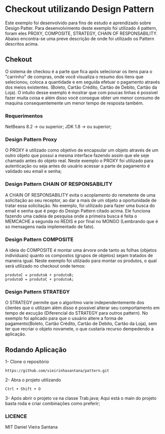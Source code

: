 # Checkout utilizando Design Pattern

Este exemplo foi desenvolvido para fins de estudo e aprendizado sobre Design Patter. 
Para desenvolvimento deste exemplo foi utilizado 4 pattern, foram eles PROXY, COMPOSITE, STRATEGY, CHAIN  OF RESPONSABILITY.
Abaixo encontra-se uma preve descrição de onde foi utilizado os Pattern descritos acima.

## Chekout
O sistema de checkou é a parte que fica após selecionar os itens para o "carrinho" de compras, onde você visualiza o resumo dos itens que selecionou, coloca a quantidade e em seguida efetuar o pagamento através dos meios existentes. (Boleto, Cartão Crédito, Cartão de Debito, Cartão da Loja).
O intuito desse exemplo é mostrar que com poucas linhas é possivel fazer muita coisa e além disso você consegue obter um menor consumo de maquina consequentemente um menor tempo de resposta também.

### Requerimentos
NetBeans 8.2 -> ou superior;
JDK 1.8 -> ou superior;

### Design Pattern Proxy
O PROXY é utilizado como objetivo de encapsular um objeto através de um outro objeto que possui a mesma interface fazendo assim que ele seje chamado antes do objeto real.
Neste exemplo o PROXY foi utilizado para autenticação ou seja antes do usuário acessar a parte de pagamento é validado seu email e senha;

### Design Pattern CHAIN  OF RESPONSABILITY
A CHAIN  OF RESPONSABILITY evita o acoplamento do remetente de uma solicitação ao seu receptor, ao dar a mais de um objeto a oportunidade de tratar essa solicitação.
No exemplo, foi utilizado para fazer uma busca do email e senha que é pego do Design Pattern citado acima. Ele funciona fazendo uma cadeia de pesquisa onde a primeira busca é feita o MEMCACHE a segunda no REDIS e por final no MONGO (Lembrando que é so mensagens nada implementado de fato).

### Design Pattern COMPOSITE
A ideia do COMPOSITE é montar uma árvore onde tanto as folhas (objetos individuais) quanto os compostos (grupos de objetos) sejam tratados de maneira igual.
Neste exemplo foi utilziado para montar os produtos, o qual será utilizado no checkout onde temos:

```
produtoC = produtoA + produtoB;
produtoD = produtoC + produtoA;
```
### Design Pattern STRATEGY
O STRATEGY permite que o algoritmo varie independentemente dos clientes que o utilizam além disso é possivel alterar seu comportamento em tempo de excução (Diferencial do STRATEGY para outros pattern).
No exemplo foi aplicado para que o usuário altere a forma de pagamento(Boleto, Cartão Crédito, Cartão de Debito, Cartão da Loja), sem ter que recriar o objeto novamete, o que custaria recurso dempedendo a aplicação.

## Rodando Aplicação
1- Clone o repositório
```
https://github.com/vieirinhasantana/pattern.git
```
2- Abra o projeto utilizando 
```
Ctrl + Shift + O
```
3- Após abrir o projeto va na classe Trab.java; Aqui está o main do projeto basta roda e criar combinações como preferir;

### LICENCE
MIT
Daniel Vieira Santana
